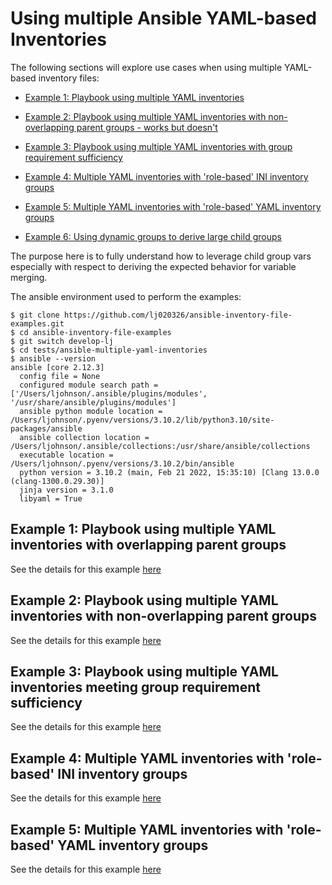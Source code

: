 
Using multiple Ansible YAML-based Inventories  
===

The following sections will explore use cases when using multiple YAML-based inventory files:

* [Example 1: Playbook using multiple YAML inventories](#Example-01)

* [Example 2: Playbook using multiple YAML inventories with non-overlapping parent groups - works but doesn't](#Example-02)

* [Example 3: Playbook using multiple YAML inventories with group requirement sufficiency](#Example-03)

* [Example 4: Multiple YAML inventories with 'role-based' INI inventory groups](#Example-04)

* [Example 5: Multiple YAML inventories with 'role-based' YAML inventory groups](#Example-05)

* [Example 6: Using dynamic groups to derive large child groups](#Example-06)

The purpose here is to fully understand how to leverage child group vars especially with respect to deriving the expected behavior for variable merging. 

The ansible environment used to perform the examples:

```output
$ git clone https://github.com/lj020326/ansible-inventory-file-examples.git
$ cd ansible-inventory-file-examples
$ git switch develop-lj
$ cd tests/ansible-multiple-yaml-inventories
$ ansible --version
ansible [core 2.12.3]
  config file = None
  configured module search path = ['/Users/ljohnson/.ansible/plugins/modules', '/usr/share/ansible/plugins/modules']
  ansible python module location = /Users/ljohnson/.pyenv/versions/3.10.2/lib/python3.10/site-packages/ansible
  ansible collection location = /Users/ljohnson/.ansible/collections:/usr/share/ansible/collections
  executable location = /Users/ljohnson/.pyenv/versions/3.10.2/bin/ansible
  python version = 3.10.2 (main, Feb 21 2022, 15:35:10) [Clang 13.0.0 (clang-1300.0.29.30)]
  jinja version = 3.1.0
  libyaml = True
```



## <a id="Example-01"></a>Example 1: Playbook using multiple YAML inventories with overlapping parent groups

See the details for this example [here](./example1/README.md)

## <a id="Example-02"></a>Example 2: Playbook using multiple YAML inventories with non-overlapping parent groups

See the details for this example [here](./example2/README.md)

## <a id="Example-03"></a>Example 3: Playbook using multiple YAML inventories meeting group requirement sufficiency

See the details for this example [here](./example3/README.md)

## <a id="Example-04"></a>Example 4: Multiple YAML inventories with 'role-based' INI inventory groups

See the details for this example [here](./example4/README.md)

## <a id="Example-05"></a>Example 5: Multiple YAML inventories with 'role-based' YAML inventory groups

See the details for this example [here](./example5/README.md)

